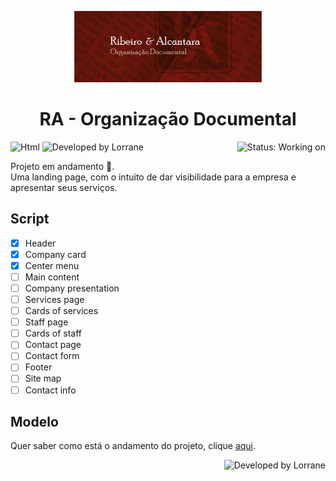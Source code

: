 <p align=center>
<img width=300 src="https://github.com/Lorrane/RA/blob/main/images/R%26A_%20facebook-capa.png" alt="Logo RA" />
</p>
<h1 align=center>RA - Organização Documental</h1>
<p display=inline-block>
  <img align=right alt="Status: Working on" src="https://img.shields.io/badge/Status-Working%20on-orange" />
  <img alt="Html" src="https://img.shields.io/badge/Html-4D4D4D?logo=html5&style=for-the-badge" />
  <img alt="Developed by Lorrane" src="https://img.shields.io/badge/Css-4D4D4D?logo=css3&style=for-the-badge&logoColor=blue" />
</p>



Projeto em andamento 👷‍. <br>
Uma landing page, com o intuito de dar visibilidade para a empresa e apresentar seus serviços.

## Script

- [x] Header
- [x] Company card
- [x] Center menu
- [ ] Main content
- [ ] Company presentation
- [ ] Services page
- [ ] Cards of services
- [ ] Staff page
- [ ] Cards of staff
- [ ] Contact page
- [ ] Contact form
- [ ] Footer
- [ ] Site map
- [ ] Contact info

## Modelo 
Quer saber como está o andamento do projeto, clique <a href="lorrane.github.io/RA">aqui</a>.

<img align=right alt="Developed by Lorrane" src="https://img.shields.io/badge/Developed%20By-Lorrane-blue?logo=visual%20studio" />

